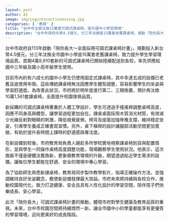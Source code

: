 ```yaml
---
layout: post
author: AI
image: img/Logintocontinueusing.jpg
categories: [ '教育' ]
title: "台中市全面汰換15萬套可調式課桌椅，提升國中小學習環境"
description: "台中市政府斥資4.5億元，分三年汰換逾15萬套老舊課桌椅，推動『陪你長大～全面採用可調式課桌椅計畫』，首期4萬8,910套新課桌椅已配送至校園，著重人體工學設計，支援高度調整和脊椎支撐，改善學生坐姿與舒適度。教育局同步製作教學影片，協助師生熟悉新設備，象徵校園學習空間現代化升級，讓台中市學童享有更優質健康的成長環境。"
---
```

台中市政府自113年啟動「陪你長大～全面採用可調式課桌椅計畫」，規劃投入新台幣4.5億元，分三年汰換全市國中小學逾15萬套老舊課桌椅，致力提升學生學習環境品質。首期4萬8,910套新的可調式課桌椅已開始陸續配送到各校，率先供應給國中三年級及國小高年級學生使用。

目前市內約有六成七的國中小學生仍使用固定式課桌椅，其中多達五成的設備已老舊且逾使用年限。這些傳統課桌椅無法因應學生體型調整，容易影響學生的坐姿與學習舒適度。為改善此狀況，市府將於明年度進行第二、三期換置，預計再汰換10萬1,561套課桌椅，全面提升校園傢俱品質。

新採購的可調式課桌椅著重於人體工學設計，學生可透過手搖搖桿調整桌椅高度，因應不同身高與體型，讓學習過程更加自在。課桌桌面採用木質消光材質，有效減少光線反射對眼睛的刺激，降低視覺疲勞。椅背及座面加強脊椎支撐，維持穩定坐姿，引導學生養成正確書寫習慣。另外，桌下橫桿的設計讓腿部活動空間更加寬敞，有助於提升長時間上課時的舒適感與專注度。

在新設備到校後，市府教育局負責人親赴多所學校實地視察課桌椅到貨與配置情形，並與學生一同操作桌椅高度調整功能，現場觀察學生使用狀況。他表示，這次換裝不僅是硬體汰舊換新，更象徵教育環境的升級，期望透過貼近學生需求的設備，讓每位學生都能在舒適、安全的環境中專心學習。

為了協助師生熟悉新課桌椅，教育局同步製作教學影片，指導正確操作方法，並強調維持良好坐姿觀念，務使新設備發揮最大效益。市府未來將持續與各校合作，推動校園現代化，致力打造健康、安全且具有人性化設計的學習空間，陪伴孩子們快樂成長、安心學習。

此次「陪你長大」可調式課桌椅計畫的推動，體現市府對學生健康及教育品質的重視。未來，台中市校園空間將持續煥然一新，讓全市國中小的學童都能享有更優質的學習環境，迎向更美好的成長階段。